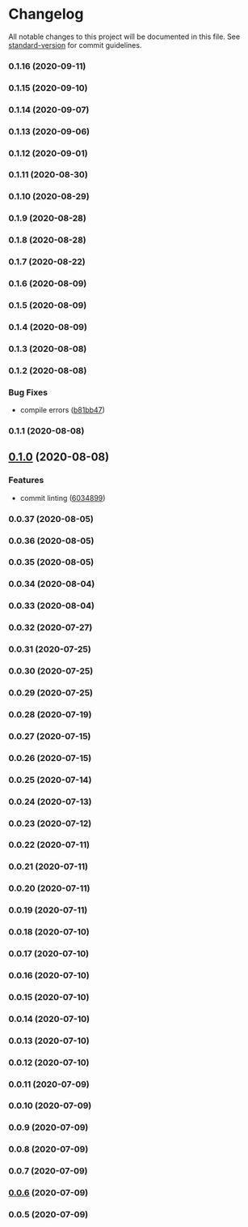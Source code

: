 # Changelog

All notable changes to this project will be documented in this file. See [standard-version](https://github.com/conventional-changelog/standard-version) for commit guidelines.

### 0.1.16 (2020-09-11)

### 0.1.15 (2020-09-10)

### 0.1.14 (2020-09-07)

### 0.1.13 (2020-09-06)

### 0.1.12 (2020-09-01)

### 0.1.11 (2020-08-30)

### 0.1.10 (2020-08-29)

### 0.1.9 (2020-08-28)

### 0.1.8 (2020-08-28)

### 0.1.7 (2020-08-22)

### 0.1.6 (2020-08-09)

### 0.1.5 (2020-08-09)

### 0.1.4 (2020-08-09)

### 0.1.3 (2020-08-08)

### 0.1.2 (2020-08-08)


### Bug Fixes

* compile errors ([b81bb47](https://github.com/QuantumlyTangled/Monstercat.ts/commit/b81bb47f2672e7c0eef1f2d61dfe96dc880facc4))

### 0.1.1 (2020-08-08)

## [0.1.0](https://github.com/QuantumlyTangled/Monstercat.ts/compare/v0.0.37...v0.1.0) (2020-08-08)


### Features

* commit linting ([6034899](https://github.com/QuantumlyTangled/Monstercat.ts/commit/6034899cd99c55878cd52bd70c276f0170ac9b9a))

### 0.0.37 (2020-08-05)

### 0.0.36 (2020-08-05)

### 0.0.35 (2020-08-05)

### 0.0.34 (2020-08-04)

### 0.0.33 (2020-08-04)

### 0.0.32 (2020-07-27)

### 0.0.31 (2020-07-25)

### 0.0.30 (2020-07-25)

### 0.0.29 (2020-07-25)

### 0.0.28 (2020-07-19)

### 0.0.27 (2020-07-15)

### 0.0.26 (2020-07-15)

### 0.0.25 (2020-07-14)

### 0.0.24 (2020-07-13)

### 0.0.23 (2020-07-12)

### 0.0.22 (2020-07-11)

### 0.0.21 (2020-07-11)

### 0.0.20 (2020-07-11)

### 0.0.19 (2020-07-11)

### 0.0.18 (2020-07-10)

### 0.0.17 (2020-07-10)

### 0.0.16 (2020-07-10)

### 0.0.15 (2020-07-10)

### 0.0.14 (2020-07-10)

### 0.0.13 (2020-07-10)

### 0.0.12 (2020-07-10)

### 0.0.11 (2020-07-09)

### 0.0.10 (2020-07-09)

### 0.0.9 (2020-07-09)

### 0.0.8 (2020-07-09)

### 0.0.7 (2020-07-09)

### [0.0.6](https://github.com/QuantumlyTangled/Monstercat.ts/compare/v0.0.5...v0.0.6) (2020-07-09)

### 0.0.5 (2020-07-09)
